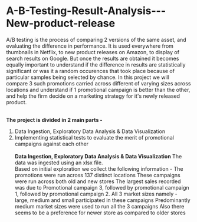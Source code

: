 # A-B-Testing-Result-Analysis---New-product-release

A/B testing is the process of comparing 2 versions of the same asset, and evaluating the difference in performance. It is used everywhere from thumbnails in Netflix, to new product releases on Amazon, to display of search results on Google. But once the results are obtained it becomes equally important to understand if the difference in results are statistically significant or was it a random occurences that took place because of particular samples being selected by chance. In this project we will compare 3 such promotions carried across different of varying sizes across locations and understand if 1 promotional campaign is better than the other, and help the firm decide on a marketing strategy for it's newly released product.<br><br>

<b>The project is divided in 2 main parts -</b><br>
1. Data Ingestion, Exploratory Data Analysis & Data Visualization
2. Implementing statistical tests to evaluate the merit of promotional campaigns against each other
<br><br>
<b>Data Ingestion, Exploratory Data Analysis & Data Visualization</b>
The data was ingested using an xlsx file.<br>
Based on initial exploration we collect the following information -
The promotions were run across 137 distinct locations
These campaigns were run across both old and new stores
The largest sales recorded was due to Promotional campaign 3, followed by promotional campaign 1, followed by promotional campaign 2.
All 3 market sizes namely - large, medium and small participated in these campaigns
Predominantly medium market sizes were used to run all the 3 campaigns
Also there seems to be a preference for newer store as compared to older stores

